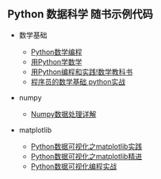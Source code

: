 ## Python 数据科学 随书示例代码

+ 数学基础
    - [Python数学编程](Doing.Math.With.Python)
    - [用Python学数学](Math.Adventures.With.Python)
    - [用Python编程和实践!数学教科书](Python.Math.Textbook)
    - [程序员的数学基础 python实战](Math.Fundamentals.For.Programmers.Using.Python)

+ numpy
    - [Numpy数据处理详解](Numpy.Data.Processing.Detailed.Explanation)

+ matplotlib
    - [Python数据可视化之matplotlib实践](Matplotlib.Practice)
    - [Python数据可视化之matplotlib精进](Matplotlib.Enchance)
    - [Python数据可视化编程实战](Python.Data.Visualization.Cookbook)
